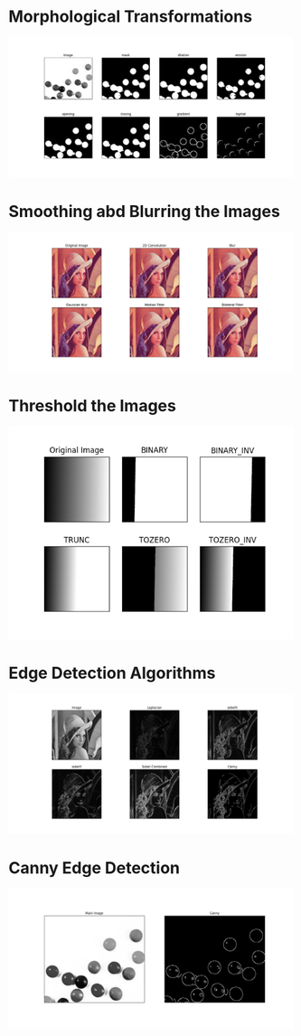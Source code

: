 # Morphological Transformations
<img src="morphological_transformations.png">

# Smoothing abd Blurring the Images
<img src="smoothing_and_bluring.png">

# Threshold the Images
<img src="threshold_matplotlib.png">

# Edge Detection Algorithms
<img src="edge_detection_algorithms.png">

# Canny Edge Detection
<img src="canny_edge_detection.png">